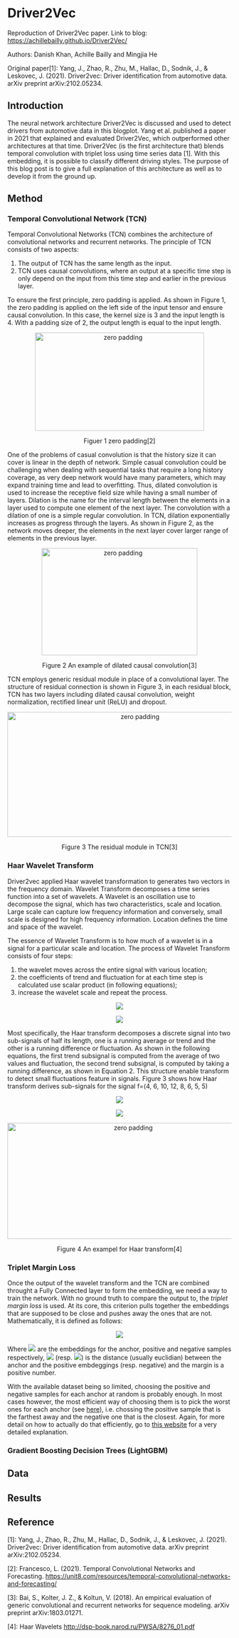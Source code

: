 # Driver2Vec
Reproduction of Driver2Vec paper. 
Link to blog: https://achillebailly.github.io/Driver2Vec/

Authors: Danish Khan, Achille Bailly and Mingjia He 

Original paper[1]: Yang, J., Zhao, R., Zhu, M., Hallac, D., Sodnik, J., & Leskovec, J. (2021). Driver2vec: Driver identification from automotive data. arXiv preprint arXiv:2102.05234.

## Introduction
The neural network architecture Driver2Vec is discussed and used to detect drivers from automotive data in this blogplot. Yang et al. published a paper in 2021 that explained and evaluated Driver2Vec, which outperformed other architectures at that time. Driver2Vec (is the first architecture that) blends temporal convolution with triplet loss using time series data [1]. With this embedding, it is possible to classify different driving styles. The purpose of this blog post is to give a full explanation of this architecture as well as to develop it from the ground up.

## Method

### Temporal Convolutional Network (TCN)
Temporal Convolutional Networks (TCN) combines the architecture of convolutional networks and recurrent networks. 
The principle of TCN consists of two aspects: 
1) The output of TCN has the same length as the input. 
2) TCN uses causal convolutions, where an output at a specific time step is only depend on the input from this time step and earlier in the previous layer.

To ensure the first principle, zero padding is applied. As shown in Figure 1, the zero padding is applied on the left side of the input tensor and ensure causal convolution. In this case, the kernel size is 3 and the input length is 4. With a padding size of 2, the output length is equal to the input length. 

<div align=center><img width="380" height="220" alt="zero padding" src="https://user-images.githubusercontent.com/101323945/161212963-e3fcf12a-edd9-4c15-9f1a-f37c42b28ab2.png"/></div>

<p align="center">Figuer 1 zero padding[2]</p>

One of the problems of casual convolution is that the history size it can cover is linear in the depth of network. Simple casual convolution could be challenging when dealing with sequential tasks that require a long history coverage, as very deep network would have many parameters, which may expand training time and lead to overfitting. Thus, dilated convolution is used to increase the receptive field size while having a small number of layers. Dilation is the name for the interval length between the elements in a layer used to compute one element of the next layer. The convolution with a dilation of one is a simple regular convolution. In TCN, dilation exponentially increases as progress through the layers. As shown in Figure 2, as the network moves deeper, the elements in the next layer cover larger range of elements in the previous layer.

<div align=center><img width="350" height="240" alt="zero padding" src="https://user-images.githubusercontent.com/101323945/161215806-812c7e4f-661e-49a6-b189-e8ad72517d3c.png"/></div>

<p align="center">Figure 2 An example of dilated causal convolution[3]</p>

TCN employs generic residual module in place of a convolutional layer. The structure of residual connection is shown in Figure 3, in each residual block, TCN has two layers including dilated causal convolution, weight normalization, rectified linear unit (ReLU) and dropout. 

<div align=center><img width="580" height="280" alt="zero padding" src="https://user-images.githubusercontent.com/101323945/161216087-b0570b3b-dcf5-4b4b-87ef-6c2ea2abfc77.png"/></div>

<p align="center">Figure 3 The residual module in TCN[3]</p>


### Haar Wavelet Transform 

Driver2vec applied Haar wavelet transformation to generates two vectors in the frequency domain. Wavelet Transform decomposes a time series function into a set of wavelets. A Wavelet is an oscillation use to decompose the signal, which has two characteristics, scale and location. Large scale can capture low frequency information and conversely, small scale is designed for high frequency information. Location defines the time and space of the wavelet. 

The essence of Wavelet Transform is to how much of a wavelet is in a signal for a particular scale and location. The process of Wavelet Transform consists of four steps: 

1) the wavelet moves across the entire signal with various location;
2) the coefficients of trend and fluctuation for at each time step is calculated use scalar product (in following equations);
3) increase the wavelet scale and repeat the process.



<div align=center>
  
  ![](https://latex.codecogs.com/svg.image?a_{m}=f\bullet&space;W_{m})
  
  ![](https://latex.codecogs.com/svg.image?d_{m}=f\bullet&space;V_{m})
  
</div>

Most specifically, the Haar transform decomposes a discrete signal into two sub-signals of half its length, one is a running average or trend and the other is a running difference or fluctuation. As shown in the following equations, the first trend subsignal is computed from the average of two values and fluctuation, the second trend subsignal, is computed by taking a running difference, as shown in Equation 2. This structure enable transform to detect small fluctuations feature in signals. Figure 3 shows how Haar transform derives sub-signals for the signal f=(4, 6, 10, 12, 8, 6, 5, 5)

<div align=center>
  
  ![](https://latex.codecogs.com/svg.image?a_{m}=\frac{f_{2m-1}&plus;f_{2m&plus;1}}{\sqrt{2}})
  
  ![](https://latex.codecogs.com/svg.image?a_{m}=\frac{f_{2m-1}-f_{2m&plus;1}}{\sqrt{2}})
  
</div>

<div align=center><img width="550" height="260" alt="zero padding" src="https://user-images.githubusercontent.com/101323945/161373770-d9e80326-a68f-4522-9e99-5868b88a912d.png"/></div>

<p align="center">Figure 4 An exampel for Haar transform[4]</p>

### Triplet Margin Loss

Once the output of the wavelet transform and the TCN are combined throught a Fully Connected layer to form the embedding, we need a way to train the network. With no ground truth to compare the output to, the *triplet margin loss* is used. At its core, this criterion pulls together the embeddings that are supposed to be close and pushes away the ones that are not. Mathematically, it is defined as follows:

<div align=center>

  ![](https://latex.codecogs.com/svg.image?\bold{L}(x_{r},x_{p},x_{n})=max(0,D_{rp}^{2}&plus;D_{rp}^{2}&plus;margin))
  
</div>

Where ![](https://latex.codecogs.com/svg.image?x_{r,p,n}) are the embeddings for the anchor, positive and negative samples respectively, ![](https://latex.codecogs.com/svg.image?D_{rp}) (resp. ![](https://latex.codecogs.com/svg.image?D_{rn})) is the distance (usually euclidian) between the anchor and the positive embdeggings (resp. negative) and the margin is a positive number.

With the available dataset being so limited, choosing the positive and negative samples for each anchor at random is probably enough. In most cases however, the most efficient way of choosing them is to pick the worst ones for each anchor (see [here]([^tripletloss_website])), i.e. chossing the positive sample that is the farthest away and the negative one that is the closest. Again, for more detail on how to actually do that efficiently, go to [this website]([^tripletloss_website]) for a very detailed explanation.

### Gradient Boosting Decision Trees (LightGBM)

## Data
## Results
## Reference
[1]: Yang, J., Zhao, R., Zhu, M., Hallac, D., Sodnik, J., & Leskovec, J. (2021). Driver2vec: Driver identification from automotive data. arXiv preprint arXiv:2102.05234.

[2]: Francesco, L. (2021). Temporal Convolutional Networks and Forecasting. https://unit8.com/resources/temporal-convolutional-networks-and-forecasting/

[3]: Bai, S., Kolter, J. Z., & Koltun, V. (2018). An empirical evaluation of generic convolutional and recurrent networks for sequence modeling. arXiv preprint arXiv:1803.01271.

[^tripletloss_website]: Good explanation and implementation (in Tensorflow) of the Triplet Loss: https://omoindrot.github.io/triplet-loss

[4]: Haar Wavelets http://dsp-book.narod.ru/PWSA/8276_01.pdf
